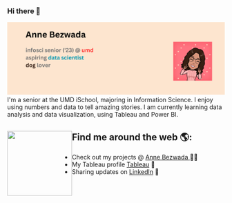 ### Hi there 👋

<img src="https://github.com/annebezwada/annebezwada/blob/main/Anne%20Bezwada%20Header%20(1).png" alt="banner that says Monica Powell - software engineer, content creator and community organizer alongside a cartoon illustration of Monica">
I'm a senior at the UMD iSchool, majoring in Information Science. I enjoy using numbers and data to tell amazing stories. I am currently learning data analysis and data visualization, using Tableau and Power BI. 


## Find me around the web 🌎: <a href="https://github.com/annebezwada/annebezwada/blob/main/Anne%20Bezwada%20Header.png"><img align="left" width="150" height="150" src="https://github.com/M0nica/M0nica/blob/main/octomonica/m0nica-octocat-rotating.gif?raw=true"></a>
- Check out my projects @ <a href="https://www.annebezwada.com"> Anne Bezwada </a> ✍🏾
- My Tableau profile <a href="https://public.tableau.com/app/profile/anne.b.3216"> Tableau</a> 🏓
- Sharing updates on <a href="https://www.linkedin.com/in/annebezwada/">LinkedIn</a> 💼

